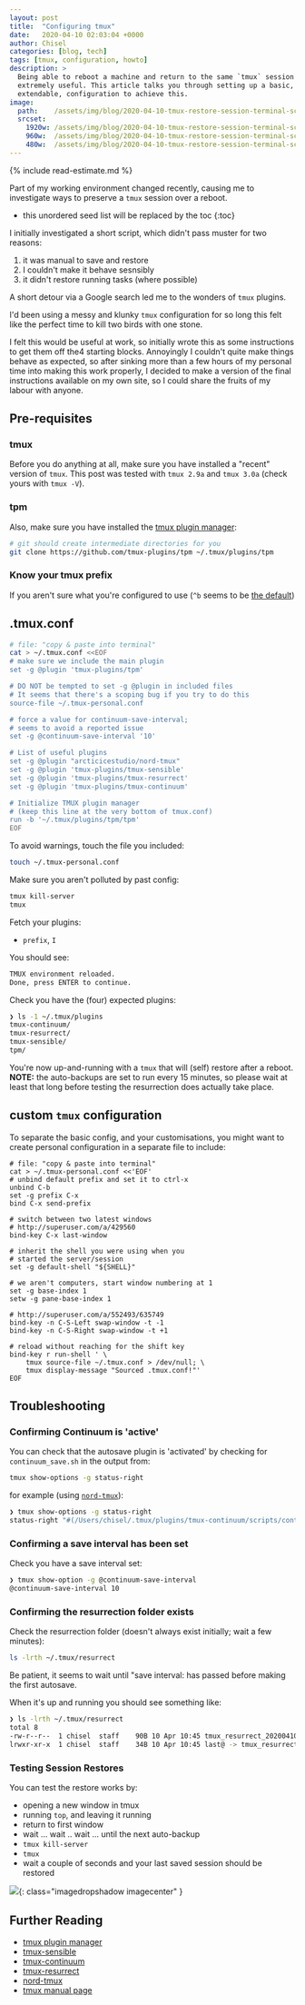 ```yaml
---
layout: post
title:  "Configuring tmux"
date:   2020-04-10 02:03:04 +0000
author: Chisel
categories: [blog, tech]
tags: [tmux, configuration, howto]
description: >
  Being able to reboot a machine and return to the same `tmux` session is
  extremely useful. This article talks you through setting up a basic, yet
  extendable, configuration to achieve this.
image:
  path:    /assets/img/blog/2020-04-10-tmux-restore-session-terminal-screengrab.png
  srcset:
    1920w: /assets/img/blog/2020-04-10-tmux-restore-session-terminal-screengrab.png
    960w:  /assets/img/blog/2020-04-10-tmux-restore-session-terminal-screengrab@0,5x.png
    480w:  /assets/img/blog/2020-04-10-tmux-restore-session-terminal-screengrab@0,25x.png
---
```


{% include read-estimate.md %}

Part of my working environment changed recently, causing me to investigate ways
to preserve a `tmux` session over a reboot.

<!--more-->

* this unordered seed list will be replaced by the toc
{:toc}

I initially investigated a short script, which didn't pass muster for two
reasons:

1. it was manual to save and restore
2. I couldn't make it behave sesnsibly
3. it didn't restore running tasks (where possible)

A short detour via a Google search led me to the wonders of `tmux` plugins.

I'd been using a messy and klunky `tmux` configuration for so long this felt
like the perfect time to kill two birds with one stone.

I felt this would be useful at work, so initially wrote this as some
instructions to get them off the4 starting blocks. Annoyingly I couldn't quite
make things behave as expected, so after sinking more than a few hours of my
personal time into making this work properly, I decided to make a version of
the final instructions available on my own site, so I could share the fruits
of my labour with anyone.

## Pre-requisites

### tmux

Before you do anything at all, make sure you have installed a "recent" version of `tmux`.
This post was tested with `tmux 2.9a` and `tmux 3.0a` (check yours with
`tmux -V`).

### tpm

Also, make sure you have installed the [tmux plugin manager](https://github.com/tmux-plugins/tpm):

~~~sh
# git should create intermediate directories for you
git clone https://github.com/tmux-plugins/tpm ~/.tmux/plugins/tpm
~~~

### Know your tmux prefix

If you aren't sure what you're configured to use (`^b` seems to be [the default](https://www.google.com/search?q=tmux+default+prefix&oq=tmux+default+prefix))

## .tmux.conf

~~~sh
# file: "copy & paste into terminal"
cat > ~/.tmux.conf <<EOF
# make sure we include the main plugin
set -g @plugin 'tmux-plugins/tpm'

# DO NOT be tempted to set -g @plugin in included files
# It seems that there's a scoping bug if you try to do this
source-file ~/.tmux-personal.conf

# force a value for continuum-save-interval;
# seems to avoid a reported issue
set -g @continuum-save-interval '10'

# List of useful plugins
set -g @plugin "arcticicestudio/nord-tmux"
set -g @plugin 'tmux-plugins/tmux-sensible'
set -g @plugin 'tmux-plugins/tmux-resurrect'
set -g @plugin 'tmux-plugins/tmux-continuum'

# Initialize TMUX plugin manager
# (keep this line at the very bottom of tmux.conf)
run -b '~/.tmux/plugins/tpm/tpm'
EOF
~~~

To avoid warnings, touch the file you included:

~~~sh
touch ~/.tmux-personal.conf
~~~

Make sure you aren't polluted by past config:

~~~sh
tmux kill-server
tmux
~~~

Fetch your plugins:

- `prefix`, `I`

You should see:

~~~sh
TMUX environment reloaded.
Done, press ENTER to continue.
~~~

Check you have the (four) expected plugins:

~~~sh
❯ ls -1 ~/.tmux/plugins
tmux-continuum/
tmux-resurrect/
tmux-sensible/
tpm/
~~~

You're now up-and-running with a `tmux` that will (self) restore after a reboot.
**NOTE:** the auto-backups are set to run every 15 minutes, so please wait at least that long before testing the resurrection does actually take place.

## custom `tmux` configuration

To separate the basic config, and your customisations, you might want to create personal configuration in a separate file to include:

~~~shell
# file: "copy & paste into terminal"
cat > ~/.tmux-personal.conf <<'EOF'
# unbind default prefix and set it to ctrl-x
unbind C-b
set -g prefix C-x
bind C-x send-prefix

# switch between two latest windows
# http://superuser.com/a/429560
bind-key C-x last-window

# inherit the shell you were using when you
# started the server/session
set -g default-shell "${SHELL}"

# we aren't computers, start window numbering at 1
set -g base-index 1
setw -g pane-base-index 1

# http://superuser.com/a/552493/635749
bind-key -n C-S-Left swap-window -t -1
bind-key -n C-S-Right swap-window -t +1

# reload without reaching for the shift key
bind-key r run-shell ' \
    tmux source-file ~/.tmux.conf > /dev/null; \
    tmux display-message "Sourced .tmux.conf!"'
EOF
~~~

## Troubleshooting

### Confirming Continuum is 'active'

You can check that the autosave plugin is 'activated' by checking for `continuum_save.sh` in the output from:

~~~sh
tmux show-options -g status-right
~~~

for example (using [`nord-tmux`](https://github.com/arcticicestudio/nord-tmux)):

~~~sh
❯ tmux show-options -g status-right
status-right "#(/Users/chisel/.tmux/plugins/tmux-continuum/scripts/continuum_save.sh)#{prefix_highlight}#[fg=brightblack,bg=black,nobold,noitalics,nounderscore]#[fg=white,bg=brightblack] %Y-%m-%d #[fg=white,bg=brightblack,nobold,noitalics,nounderscore]#[fg=white,bg=brightblack] %H:%M #[fg=cyan,bg=brightblack,nobold,noitalics,nounderscore]#[fg=black,bg=cyan,bold] #H "
~~~

### Confirming a save interval has been set

Check you have a save interval set:

~~~sh
❯ tmux show-option -g @continuum-save-interval
@continuum-save-interval 10
~~~

### Confirming the resurrection folder exists

Check the resurrection folder (doesn't always exist initially; wait a few minutes):

~~~sh
ls -lrth ~/.tmux/resurrect
~~~

Be patient, it seems to wait until "save interval: has passed before making the first autosave.

When it's up and running you should see something like:

~~~sh
❯ ls -lrth ~/.tmux/resurrect
total 8
-rw-r--r--  1 chisel  staff    90B 10 Apr 10:45 tmux_resurrect_20200410T104505.txt
lrwxr-xr-x  1 chisel  staff    34B 10 Apr 10:45 last@ -> tmux_resurrect_20200410T104505.txt
~~~

### Testing Session Restores

You can test the restore works by:

- opening a new window in tmux
- running `top`, and leaving it running
- return to first window
- wait ... wait .. wait ... until the next auto-backup
- `tmux kill-server`
- `tmux`
- wait a couple of seconds and your last saved session should be restored

![](/assets/img/blog/2020-04-10-tmux-restore-session-terminal-tmux.conf.png){: class="imagedropshadow imagecenter" }


## Further Reading

- [tmux plugin manager](https://github.com/tmux-plugins/tpm)
- [tmux-sensible](https://github.com/tmux-plugins/tmux-sensible)
- [tmux-continuum](https://github.com/tmux-plugins/tmux-continuum)
- [tmux-resurrect](https://github.com/tmux-plugins/tmux-resurrect)
- [nord-tmux](https://github.com/arcticicestudio/nord-tmux)
- [tmux manual page](http://man7.org/linux/man-pages/man1/tmux.1.html)
